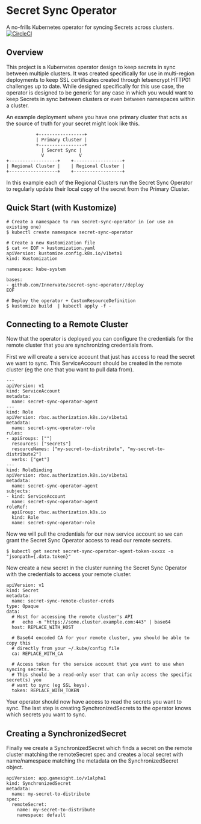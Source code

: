 # Secret Sync Operator
A no-frills Kubernetes operator for syncing Secrets across clusters.
[![CircleCI](https://circleci.com/gh/Innervate/secret-sync-operator.svg?style=svg)](https://circleci.com/gh/Innervate/secret-sync-operator)

## Overview
This project is a Kubernetes operator design to keep secrets in sync between multiple clusters. It was created specifically for use in multi-region deployments to keep SSL certificates created through letsencrypt HTTP01 challenges up to date. While designed specifically for this use case, the operator is designed to be generic for any case in which you would want to keep Secrets in sync between clusters or even between namespaces within a cluster.

An example deployment where you have one primary cluster that acts as the source of truth for your secret might look like this.
```
           +-----------------+
           | Primary Cluster |
           +-----------------+
             | Secret Sync |
             V             V
+------------------+    +------------------+
| Regional Cluster |    | Regional Cluster |
+------------------+    +------------------+
```
In this example each of the Regional Clusters run the Secret Sync Operator to regularly update their local copy of the secret from the Primary Cluster.

## Quick Start (with Kustomize)
```
# Create a namespace to run secret-sync-operator in (or use an existing one)
$ kubectl create namespace secret-sync-operator

# Create a new Kustomization file
$ cat << EOF > kustomization.yaml
apiVersion: kustomize.config.k8s.io/v1beta1
kind: Kustomization

namespace: kube-system

bases:
- github.com/Innervate/secret-sync-operator//deploy
EOF

# Deploy the operator + CustomResourceDefinition
$ kustomize build  | kubectl apply -f -
```

## Connecting to a Remote Cluster
Now that the operator is deployed you can configure the credentials for the remote cluster that you are
synchronizing credentials from.

First we will create a service account that just has access to read the secret we want to sync. This ServiceAccount should be created in the remote cluster (eg the one that you want to pull data from).
```
---
apiVersion: v1
kind: ServiceAccount
metadata:
  name: secret-sync-operator-agent
---
kind: Role
apiVersion: rbac.authorization.k8s.io/v1beta1
metadata:
  name: secret-sync-operator-role
rules:
- apiGroups: [""]
  resources: ["secrets"]
  resourceNames: ["my-secret-to-distribute", "my-secret-to-distribute2"]
  verbs: ["get"]
---
kind: RoleBinding
apiVersion: rbac.authorization.k8s.io/v1beta1
metadata:
  name: secret-sync-operator-agent
subjects:
- kind: ServiceAccount
  name: secret-sync-operator-agent
roleRef:
  apiGroup: rbac.authorization.k8s.io
  kind: Role
  name: secret-sync-operator-role
```

Now we will pull the credentials for our new service account so we can grant the Secret Sync Operator access to read our remote secrets.
```
$ kubectl get secret secret-sync-operator-agent-token-xxxxx -o "jsonpath={.data.token}"
```

Now create a new secret in the cluster running the Secret Sync Operator with the credentials to access your remote cluster.
```
apiVersion: v1
kind: Secret
metadata:
  name: secret-sync-remote-cluster-creds
type: Opaque
data:
  # Host for accessing the remote cluster's API
  #   echo -n "https://some.cluster.example.com:443" | base64
  host: REPLACE_WITH_HOST

  # Base64 encoded CA for your remote cluster, you should be able to copy this
  # directly from your ~/.kube/config file
  ca: REPLACE_WITH_CA

  # Access token for the service account that you want to use when syncing secrets.
  # This should be a read-only user that can only access the specific secret(s) you
  # want to sync (eg SSL keys).
  token: REPLACE_WITH_TOKEN
```

Your operator should now have access to read the secrets you want to sync. The last step is creating SynchronizedSecrets to the operator knows which secrets you want to sync.

## Creating a SynchronizedSecret
Finally we create a SynchronizedSecret which finds a secret on the remote cluster matching the remoteSecret spec and creates a local secret with name/namespace matching the metadata on the SynchronizedSecret object.
```
apiVersion: app.gamesight.io/v1alpha1
kind: SynchronizedSecret
metadata:
  name: my-secret-to-distribute
spec:
  remoteSecret:
    name: my-secret-to-distribute
    namespace: default
```
